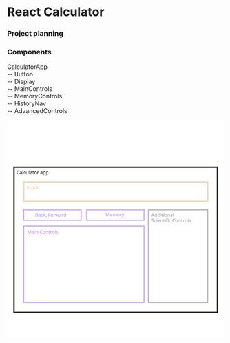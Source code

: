 # React Calculator

### **Project planning**  
### Components
CalculatorApp  
-- Button  
-- Display  
-- MainControls  
-- MemoryControls  
-- HistoryNav  
-- AdvancedControls  


![Image of sketched functions](https://github.com/LiviuLvu/react-calculator/blob/master/components-sketch.png)